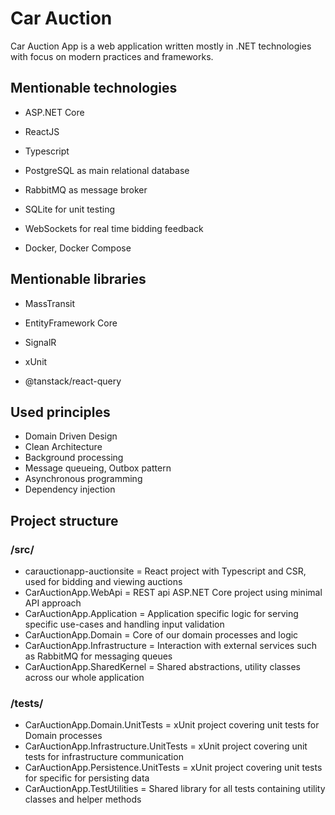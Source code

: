 # Car Auction

Car Auction App is a web application written mostly in .NET technologies with focus on modern practices and frameworks.

## Mentionable technologies

- ASP.NET Core
- ReactJS
- Typescript

- PostgreSQL as main relational database
- RabbitMQ as message broker 
- SQLite for unit testing

- WebSockets for real time bidding feedback

- Docker, Docker Compose

## Mentionable libraries

- MassTransit
- EntityFramework Core
- SignalR
- xUnit

- @tanstack/react-query

## Used principles

- Domain Driven Design
- Clean Architecture
- Background processing
- Message queueing, Outbox pattern
- Asynchronous programming
- Dependency injection

## Project structure

### /src/

- carauctionapp-auctionsite = React project with Typescript and CSR, used for bidding and viewing auctions
- CarAuctionApp.WebApi = REST api ASP.NET Core project using minimal API approach
- CarAuctionApp.Application = Application specific logic for serving specific use-cases and handling input validation
- CarAuctionApp.Domain = Core of our domain processes and logic
- CarAuctionApp.Infrastructure = Interaction with external services such as RabbitMQ for messaging queues
- CarAuctionApp.SharedKernel = Shared abstractions, utility classes across our whole application

### /tests/

- CarAuctionApp.Domain.UnitTests = xUnit project covering unit tests for Domain processes
- CarAuctionApp.Infrastructure.UnitTests = xUnit project covering unit tests for infrastructure communication
- CarAuctionApp.Persistence.UnitTests = xUnit project covering unit tests for specific for persisting data
- CarAuctionApp.TestUtilities = Shared library for all tests containing utility classes and helper methods

